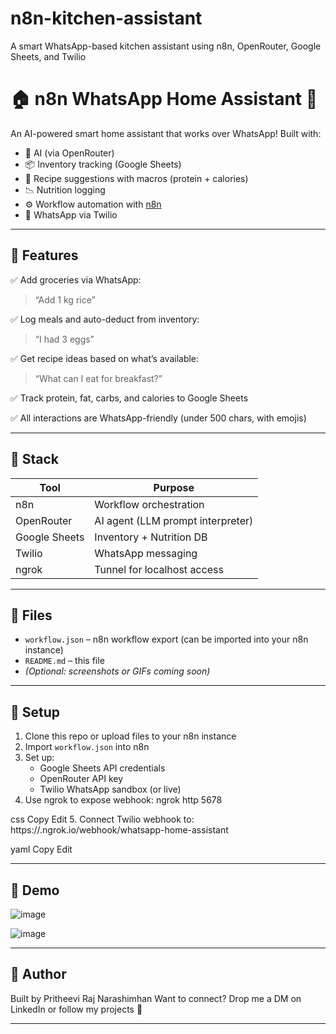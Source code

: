 # n8n-kitchen-assistant
A smart WhatsApp-based kitchen assistant using n8n, OpenRouter, Google Sheets, and Twilio
# 🏠 n8n WhatsApp Home Assistant 🤖

An AI-powered smart home assistant that works over WhatsApp! Built with:

- 🧠 AI (via OpenRouter)
- 📦 Inventory tracking (Google Sheets)
- 🍳 Recipe suggestions with macros (protein + calories)
- 📉 Nutrition logging
- ⚙️ Workflow automation with [n8n](https://n8n.io)
- 📲 WhatsApp via Twilio

---

## 🔧 Features

✅ Add groceries via WhatsApp:  
> “Add 1 kg rice”

✅ Log meals and auto-deduct from inventory:  
> “I had 3 eggs”

✅ Get recipe ideas based on what’s available:  
> “What can I eat for breakfast?”

✅ Track protein, fat, carbs, and calories to Google Sheets

✅ All interactions are WhatsApp-friendly (under 500 chars, with emojis)

---

## 🧠 Stack

| Tool         | Purpose                          |
|--------------|----------------------------------|
| n8n          | Workflow orchestration           |
| OpenRouter   | AI agent (LLM prompt interpreter)|
| Google Sheets| Inventory + Nutrition DB         |
| Twilio       | WhatsApp messaging               |
| ngrok        | Tunnel for localhost access      |

---

## 📁 Files

- `workflow.json` – n8n workflow export (can be imported into your n8n instance)
- `README.md` – this file
- *(Optional: screenshots or GIFs coming soon)*

---

## 🚀 Setup

1. Clone this repo or upload files to your n8n instance
2. Import `workflow.json` into n8n
3. Set up:
   - Google Sheets API credentials
   - OpenRouter API key
   - Twilio WhatsApp sandbox (or live)
4. Use ngrok to expose webhook:
ngrok http 5678

css
Copy
Edit
5. Connect Twilio webhook to:
https://<your-ngrok-subdomain>.ngrok.io/webhook/whatsapp-home-assistant

yaml
Copy
Edit

---

## 📸 Demo
![image](https://github.com/user-attachments/assets/528aaf04-9a13-4cc1-8aee-c50fd2e707a9)

![image](https://github.com/user-attachments/assets/734851c3-4c58-4e2f-9285-545412977c04)


---

## 🙌 Author

Built by Pritheevi Raj Narashimhan
Want to connect? Drop me a DM on LinkedIn or follow my projects 🚀

---

